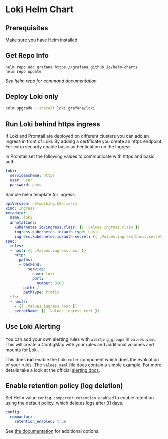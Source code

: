 # Loki Helm Chart

## Prerequisites

Make sure you have Helm [installed](https://helm.sh/docs/using_helm/#installing-helm).

## Get Repo Info

```console
helm repo add grafana https://grafana.github.io/helm-charts
helm repo update
```

_See [helm repo](https://helm.sh/docs/helm/helm_repo/) for command documentation._


## Deploy Loki only

```bash
helm upgrade --install loki grafana/loki
```

## Run Loki behind https ingress

If Loki and Promtail are deployed on different clusters you can add an Ingress in front of Loki.
By adding a certificate you create an https endpoint. For extra security enable basic authentication on the Ingress.

In Promtail set the following values to communicate with https and basic auth

```yaml
loki:
  serviceScheme: https
  user: user
  password: pass
```

Sample helm template for ingress:

```yaml
apiVersion: networking.k8s.io/v1
kind: Ingress
metadata:
  name: loki
  annotations:
    kubernetes.io/ingress.class: {{ .Values.ingress.class }}
    ingress.kubernetes.io/auth-type: basic
    ingress.kubernetes.io/auth-secret: {{ .Values.ingress.basic.secret }}
spec:
  rules:
  - host: {{ .Values.ingress.host }}
    http:
      paths:
      - backend:
          service:
            name: loki
            port:
              number: 3100
        path: /
        pathType: Prefix
  tls:
  - hosts:
    - {{ .Values.ingress.host }}
    secretName: {{ .Values.ingress.cert }}
```

## Use Loki Alerting

You can add your own alerting rules with `alerting_groups` in `values.yaml`. This will create a ConfigMap with your rules and additional volumes and mounts for Loki.

This does **not** enable the Loki `ruler` component which does the evaluation of your rules. The `values.yaml` file does contain a simple example. For more details take a look at the official [alerting docs](https://grafana.com/docs/loki/latest/rules/).

## Enable retention policy (log deletion)

Set Helm value `config.compactor.retention_enabled` to enable retention using the default policy, which deletes logs after 31 days.

```yaml
config:
  compactor:
    retention_enabled: true
```

See [the documentation](https://grafana.com/docs/loki/latest/operations/storage/retention/) for additional options.


